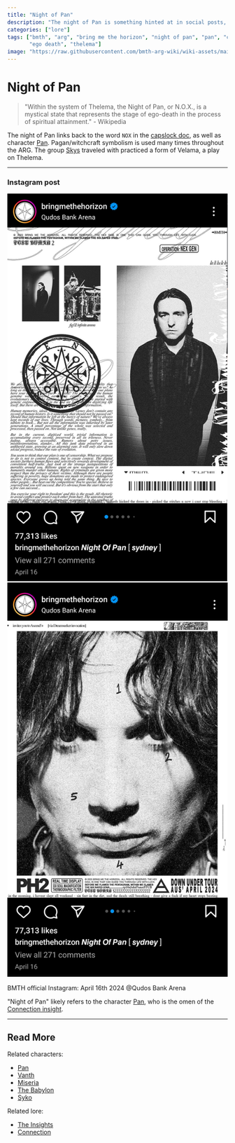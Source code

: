 ```yaml
---
title: "Night of Pan"
description: "The night of Pan is something hinted at in social posts, linking back to the character Pan."
categories: ["lore"]
tags: ["bmth", "arg", "bring me the horizon", "night of pan", "pan", "connection", 
       "ego death", "thelema"]
image: "https://raw.githubusercontent.com/bmth-arg-wiki/wiki-assets/main/characters/pan/pan-300x300.png"
---
```

# Night of Pan

> "Within the system of Thelema, the Night of Pan, or N.O.X., is a mystical 
state that represents the stage of ego-death in the process of spiritual attainment." - Wikipedia

The night of Pan links back to the word `NOX` in the [capslock doc](../for-sof/capslock_doc), as well as 
character [Pan](../characters/pan). Pagan/witchcraft symbolism is used many times throughout the ARG. The 
group [Skys](../characters/skys) traveled with practiced a form of Velama, a play on Thelema.

***

### Instagram post

![Night of Pan post](https://raw.githubusercontent.com/bmth-arg-wiki/wiki-assets/main/socials/nightofpan1.png)
![Night of Pan post](https://raw.githubusercontent.com/bmth-arg-wiki/wiki-assets/main/socials/nightofpan2.png)

BMTH official Instagram: April 16th 2024 @Qudos Bank Arena

"Night of Pan" likely refers to the character [Pan](../characters/pan), who is the omen
of the [Connection insight](../lore/insight1-connection).

***

## Read More

Related characters:

- [Pan](../characters/pan)
- [Vanth](../characters/vanth)
- [Miseria](../characters/miseria)
- [The Babylon](../characters/babylon)
- [Syko](../characters/syko)

Related lore:

- [The Insights](insights)
- [Connection](insight1-connection)